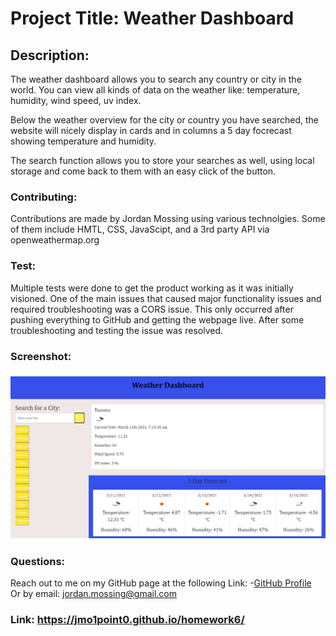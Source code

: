 # Project Title: Weather Dashboard

## Description: 
The weather dashboard allows you to search any country or city in the world. You can view all kinds of data on the weather like: temperature, humidity, wind speed, uv index.

Below the weather overview for the city or country you have searched, the website will nicely display in cards and in columns a 5 day focrecast showing temperature and humidity.

The search function allows you to store your searches as well, using local storage and come back to them with an easy click of the button.

 ### Contributing:
 Contributions are made by Jordan Mossing using various technolgies. Some of them include HMTL, CSS, JavaScipt, and a 3rd party API via openweathermap.org

### Test:
Multiple tests were done to get the product working as it was initially visioned. One of the main issues that caused major functionality issues and required troubleshooting was a CORS issue. This only occurred after pushing everything to GitHub and getting the webpage live. After some troubleshooting and testing the issue was resolved.

### Screenshot:
 
### ![Image](./weatherdash.PNG)

### Questions:
 
Reach out to me on my GitHub page at the following Link:
 -[GitHub Profile](https://github.com/jmo1point0)    
 Or by email: jordan.mossing@gmail.com

 ### Link: https://jmo1point0.github.io/homework6/




